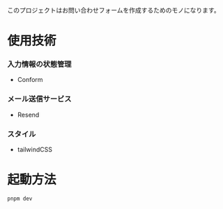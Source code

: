 このプロジェクトはお問い合わせフォームを作成するためのモノになります。

# 使用技術
### 入力情報の状態管理
* Conform
### メール送信サービス
* Resend

### スタイル
* tailwindCSS

# 起動方法
```bash
pnpm dev
```

